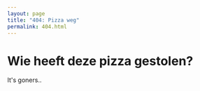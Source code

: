 ```yaml
---
layout: page
title: "404: Pizza weg"
permalink: 404.html
---
```


# Wie heeft deze pizza gestolen?

It's goners..
